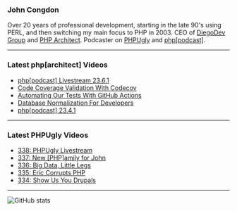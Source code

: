 ### John Congdon

Over 20 years of professional development, starting in the late 90's using PERL, and then switching my main focus to PHP in 2003.
CEO of [DiegoDev Group][ws_diegodev] and [PHP Architect][ws_phparch].
Podcaster on [PHPUgly][ws_phpugly] and [php[podcast]][ws_phparch].

---

### Latest php[architect] Videos
<!-- PHPARCHITECT:START -->
- [php[podcast] Livestream 23.6.1](https://www.youtube.com/watch?v=V6P-MUq-NpE)
- [Code Coverage Validation With Codecov](https://www.youtube.com/watch?v=BIRcT_91dts)
- [Automating Our Tests With GitHub Actions](https://www.youtube.com/watch?v=LVqaBKvEZds)
- [Database Normalization For Developers](https://www.youtube.com/watch?v=cJNu-CsUJso)
- [php[podcast] 23.4.1](https://www.youtube.com/watch?v=a0eQPy4ZEig)
<!-- PHPARCHITECT:END -->

---

### Latest PHPUgly Videos
<!-- PHPUGLY:START -->
- [338: PHPUgly Livestream](https://www.youtube.com/watch?v=xCDy62mzNS4)
- [337:  New [PHP]amily for John](https://www.youtube.com/watch?v=AUIGsl7n5mc)
- [336: Big Data, Little Legs](https://www.youtube.com/watch?v=81S1kbTXDtc)
- [335: Eric Corrupts PHP](https://www.youtube.com/watch?v=hElZCHgRX3s)
- [334: Show Us You Drupals](https://www.youtube.com/watch?v=y55aqTnRKE4)
<!-- PHPUGLY:END -->

---

![GitHub stats](https://github-readme-stats.vercel.app/api?username=johncongdon&show_icons=true&hide_border=true&hide=stars&count_private=true)  


[ws_diegodev]: https://www.diegodev.com
[ws_phparch]: https://www.phparch.com
[ws_phpugly]: https://www.phpugly.com
